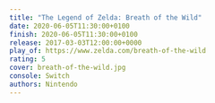 ```yaml
---
title: "The Legend of Zelda: Breath of the Wild"
date: 2020-06-05T11:30:00+0100
finish: 2020-06-05T11:30:00+0100
release: 2017-03-03T12:00:00+0000
play_of: https://www.zelda.com/breath-of-the-wild
rating: 5
cover: breath-of-the-wild.jpg
console: Switch
authors: Nintendo
---
```

